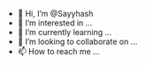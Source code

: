 - 👋 Hi, I’m @Sayyhash
- 👀 I’m interested in ...
- 🌱 I’m currently learning ...
- 💞️ I’m looking to collaborate on ...
- 📫 How to reach me ...

<!---
Sayyhash/Sayyhash is a ✨ special ✨ repository because its `README.md` (this file) appears on your GitHub profile.
You can click the Preview link to take a look at your changes.
--->
